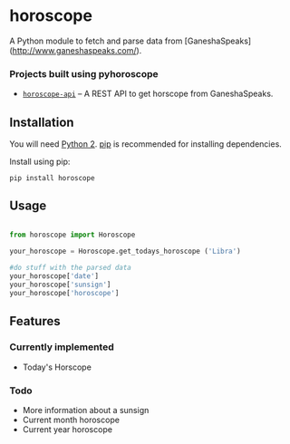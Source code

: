 # horoscope

A Python module to fetch and parse data from [GaneshaSpeaks] (http://www.ganeshaspeaks.com/).

### Projects built using pyhoroscope
* [`horoscope-api`](https://github.com/tapasweni-pathak/horoscope-api) – A REST API to get horscope from GaneshaSpeaks.


## Installation
You will need [Python 2](https://www.python.org/download/). [pip](http://pip.readthedocs.org/en/latest/installing.html) is recommended for installing dependencies.

Install using pip:

    pip install horoscope

## Usage

```python

from horoscope import Horoscope

your_horoscope = Horoscope.get_todays_horoscope ('Libra')
    
#do stuff with the parsed data
your_horoscope['date']
your_horoscope['sunsign']
your_horoscope['horoscope']

```

## Features
### Currently implemented
* Today's Horscope


### Todo
* More information about a sunsign
* Current month horoscope
* Current year horoscope
